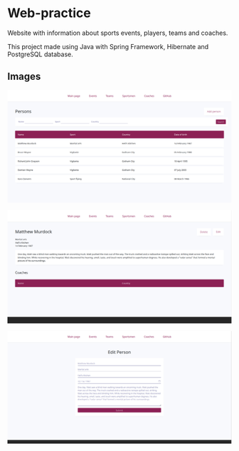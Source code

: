 # Web-practice

Website with information about sports events, players, teams and coaches.

This project made using Java with Spring Framework, Hibernate and PostgreSQL database.

## Images

![Sportsmen](images/Sportsmen.jpg)

![Person](images/Person.jpg)

![Edit person](images/Edit_person.jpg)

